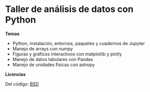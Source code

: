 
# Taller de análisis de datos con Python


**Temas**

* Python, instalación, entornos, paquetes y cuadernos de Jupyter
* Manejo de arrays con numpy
* Figuras y gráficos interactivos con matplotlib y plotly
* Manejo de datos tabulares con Pandas
* Manejo de unidades físicas con astropy


**Licencias**

Del código: [BSD](https://github.com/sergiopasra/taller-python-tools/blob/main/LICENSE)

